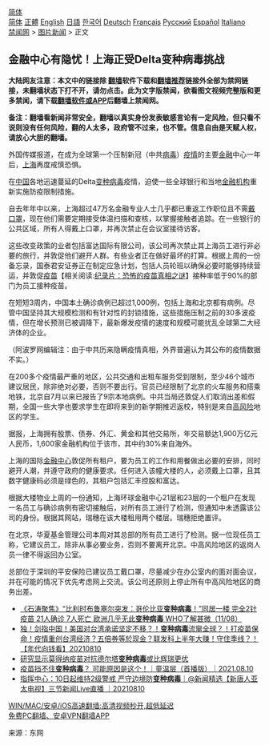  <!-- 面包屑导航 --> <div class="breadcrumb"><!-- GTranslate: https://gtranslate.io/ -->  <div class="switcher notranslate">  <div class="selected">  <a href="#" onclick="return false;"> 简体</a>  </div>  <div class="option">  <a href="https://www.bannedbook.org" onclick="doGTranslate('zh-CN|zh-CN');jQuery('div.switcher div.selected a').html(jQuery(this).html());return false;" title="简体中文" class="nturl selected"> 简体</a>  <a href="https://www.bannedbook.org/zh-tw/" onclick="doGTranslate('zh-CN|zh-TW');jQuery('div.switcher div.selected a').html(jQuery(this).html());return false;" title="繁體中文" class="nturl"> 正體</a>  <a href="https://www.bannedbook.org/en/" onclick="doGTranslate('zh-CN|en');jQuery('div.switcher div.selected a').html(jQuery(this).html());return false;" title="English" class="nturl"> English</a>  <a href="https://www.bannedbook.org/ja/" onclick="doGTranslate('zh-CN|ja');jQuery('div.switcher div.selected a').html(jQuery(this).html());return false;" title="日本語" class="nturl"> 日語</a>  <a href="https://www.bannedbook.org/ko/" onclick="doGTranslate('zh-CN|ko');jQuery('div.switcher div.selected a').html(jQuery(this).html());return false;" title="한국어" class="nturl"> 한국어</a>  <a href="https://www.bannedbook.org/de/" onclick="doGTranslate('zh-CN|de');jQuery('div.switcher div.selected a').html(jQuery(this).html());return false;" title="Deutsch" class="nturl"> Deutsch</a>  <a href="https://www.bannedbook.org/fr/" onclick="doGTranslate('zh-CN|fr');jQuery('div.switcher div.selected a').html(jQuery(this).html());return false;" title="Français" class="nturl"> Français</a>  <a href="https://www.bannedbook.org/ru/" onclick="doGTranslate('zh-CN|ru');jQuery('div.switcher div.selected a').html(jQuery(this).html());return false;" title="Русский" class="nturl"> Русский</a>  <a href="https://www.bannedbook.org/es/" onclick="doGTranslate('zh-CN|es');jQuery('div.switcher div.selected a').html(jQuery(this).html());return false;" title="Español" class="nturl"> Español</a>  <a href="https://www.bannedbook.org/it/" onclick="doGTranslate('zh-CN|it');jQuery('div.switcher div.selected a').html(jQuery(this).html());return false;" title="Italiano" class="nturl"> Italiano</a>  </div>  </div>      <div class='breadcrumb-sub'><!-- Breadcrumb NavXT 6.3.0 --> <a href="https://www.bannedbook.org/" class="home">禁闻网</a> &gt; <a href="https://www.bannedbook.org/bnews/topimagenews/" class="category">图片新闻</a> &gt; 正文</div></div><h2>金融中心有隐忧！上海正受Delta变种病毒挑战</h2> <p class="notice"><b>大陆网友注意：本文中的链接除 <a href="https://github.com/bannedbook/fanqiang" >翻墙</a>软件下载和<a href="https://github.com/killgcd/justmysocks/blob/master/README.md">翻墙推荐</a>链接外全部为禁网链接，未翻墙状态下打不开，请勿点击。此为文字版禁闻，欲看图文视频完整版和更多禁闻，请下载<a href="https://github.com/bannedbook/fanqiang">翻墙软件或APP</a>后翻墙上禁闻网。</p><p>备注：翻墙看新闻非常安全，翻墙以真实身份发表敏感言论有一定风险，但只看不说则没有任何风险，翻的人太多，政府管不过来，也不管。信息自由是天赋人权，请放心大胆的翻墙。</b></p>  <div class="entry"> <p id="conimg">外国传媒报道，在成为全球第一个压制新冠（中共<a href="https://www.bannedbook.org/bnews/tag/%e7%97%85%e6%af%92/" class="st_tag internal_tag" rel="tag" title="标签 病毒 下的日志">病毒</a>）<a href="https://www.bannedbook.org/bnews/tag/%E7%96%AB%E6%83%85/" class="st_tag internal_tag" rel="tag" title="标签 疫情 下的日志">疫情</a>的主要<a href="https://www.bannedbook.org/bnews/tag/%E9%87%91%E8%9E%8D/" class="st_tag internal_tag" rel="tag" title="标签 金融 下的日志">金融</a>中心一年后，<a href="https://www.bannedbook.org/bnews/tag/%e4%b8%8a%e6%b5%b7/" class="st_tag internal_tag" rel="tag" title="标签 上海 下的日志">上海</a>再度戒慎恐惧。</p> <p>在<span class='wp_keywordlink_affiliate'><a href="https://www.bannedbook.org/" title="中国" target="_blank">中国</a></span>各地迅速蔓延的Delta<a href="https://www.bannedbook.org/bnews/tag/%e5%8f%98%e7%a7%8d%e7%97%85%e6%af%92/" class="st_tag internal_tag" rel="tag" title="标签 变种病毒 下的日志">变种病毒</a>疫情，迫使一些全球银行和当地<a href="https://www.bannedbook.org/bnews/tag/%E9%87%91%E8%9E%8D%E6%9C%BA%E6%9E%84/" class="st_tag internal_tag" rel="tag" title="标签 金融机构 下的日志">金融机构</a>重新实施防疫限制措施。</p> <p>自去年年中以来，上海超过47万名金融专业人士几乎都已重返工作职位且不需<a href="https://www.bannedbook.org/bnews/tag/%E6%88%B4%E5%8F%A3%E7%BD%A9/" class="st_tag internal_tag" rel="tag" title="标签 戴口罩 下的日志">戴口罩</a>，现在他们需要定期接受体温扫描和查核，以掌握接触者追踪。在一些银行的公共区域，所有人得戴上口罩，并再次禁止在会议室接待访客。</p>  <p>这些改变政策的业者包括富达国际有限公司，该公司再次禁止其上海员工进行非必要的旅行，并敦促他们避开人群。有些业者正在做好最坏的打算。根据上周的一份备忘录，国泰君安证券正在制定应急计划，包括人员轮班以确保必要时能够持续营运，并敦促<span class='wp_keywordlink'><a href="https://www.bannedbook.org/bnews/tculture/20160630/551027.html" title="疫苗" target="_blank">疫苗</a></span>【相关阅读:<a href='https://www.bannedbook.org/bnews/topimagenews/20180408/925060.html' target='_blank'>纪录片：恐怖的疫苗真相之谜</a>】接种率低于90%的部门为员工接种疫苗。</p> <p>在短短3周内，中国本土确诊病例已超过1,000例，包括上海和北京都有病例。尽管中国坚持其大规模检测和有针对性的封锁措施，这些措施压制之前的30多波疫情，但在增长预测已被调降下，最新爆发疫情的速度和规模可能扰乱全球第二大经济体的企业。</p> <p>（阿波罗网编辑注：由于中共历来隐瞒疫情真相，外界普遍认为其公布的疫情数据不实。）</p>  <p>在200多个疫情最严重的地区，公共交通和出租车服务受到限制，至少46个城市建议居民，除非绝对必要，否则不要出行。官员已经限制了北京的火车服务和搭乘地铁，北京自7月以来已报告了9宗本地病例。中共当局还敦促人们取消出差和假期，全国一些大学也要求学生在即将来到的新学期推迟返校，特别是来自<a href="https://www.bannedbook.org/bnews/tag/%E9%AB%98%E9%A3%8E%E9%99%A9/" class="st_tag internal_tag" rel="tag" title="标签 高风险 下的日志">高风险</a>地区的学生。</p> <p>据报，上海拥有股票、债券、外汇、黄金和其他交易所，年交易额达1,900万亿元人民币，1,600家金融机构位于该市，其中约30%来自海外。</p> <p>上海的国际<a href="https://www.bannedbook.org/bnews/tag/%E9%87%91%E8%9E%8D%E4%B8%AD%E5%BF%83/" class="st_tag internal_tag" rel="tag" title="标签 金融中心 下的日志">金融中心</a>敦促所有租户，要为员工的工作和用餐做出必要的安排，同时避开人潮，并遵守政府的健康要求。任何进入该幢大楼的人，必须戴上口罩，且其数字健康码必须是绿色的，其租户包括汇丰控股和富达。</p>  <p>根据大楼物业上周的一份通知，上海环球金融中心21层和23层的一个租户在发现一名员工与确诊病例有密切接触后，对所有员工进行了检测，但通知中未透露该公司的身份。根据其网站，瑞穗在该大楼租用两个楼层。瑞穗拒绝置评。</p> <p>在北京，华夏基金管理公司本周对其总部的所有员工进行了检测。据一位现任员工称，它建议员工，除非从事必要业务，否则不要离开北京。中高风险地区的返岗人员一律不得返回办公室。</p> <p>总部位于深圳的平安保险已建议员工戴口罩，尽量减少在办公室内的面对面会议，并在可能的情况下优先考虑网上交流。该公司还原则上停止所有中高风险地区的商务出差。</p>  <ul class='op-related-articles' title='相关阅读'> <li><a href='https://www.bannedbook.org/bnews/bannedvideo/20210812/1604744.html' target='_blank'>《石涛聚焦》“比利时布鲁塞尔突发：哥伦比亚<b>变种病毒</b>！”同居一楼 完全2针疫苗 21人确诊 7人死亡 欧洲几乎无此<b>变种病毒</b> WHO了解甚微（11/08）</a></li> <li><a href='https://www.bannedbook.org/bnews/taiwannews/20210810/1603864.html' target='_blank'>独！剑指中国！美国对台湾承诺坚定不移？！<b>变种病毒</b>流窜全球？！打疫苗保命！疫情重创台湾经济？五倍券等於现金？联发科上半年大赚！守住季线？！【年代向钱看】20210810</a></li> <li><a href='https://www.bannedbook.org/bnews/baitai/20210810/1603799.html' target='_blank'>研究显示莫得纳疫苗对抗德尔塔<b>变种病毒</b>或比辉瑞更优</a></li> <li><a href='https://www.bannedbook.org/bnews/taiwannews/20210810/1603765.html' target='_blank'>疫苗挡不住<b>变种病毒</b>？ 可能原因是这个！｜童温层（首播版）｜2021.08.10</a></li> <li><a href='https://www.bannedbook.org/bnews/bannedvideo/20210810/1603550.html' target='_blank'>指挥中心：10日起维持2级警戒 严守边境防<b>变种病毒</b>｜@新闻精选【新唐人亚太电视】三节新闻Live直播 ｜20210810</a></li> </ul> <p class="texttj"> <a href="https://github.com/bannedbook/fanqiang/wiki/V2ray%E6%9C%BA%E5%9C%BA" target="_blank">WIN/MAC/安卓/iOS高速翻墙:高清视频秒开,超低延迟</a><br/> <a href="https://github.com/bannedbook/fanqiang/wiki/%E7%A6%81%E9%97%BB%E7%BD%91%E5%AE%89%E5%8D%93%E7%BF%BB%E5%A2%99%E6%96%B0%E9%97%BBAPP" target="_blank">免费PC翻墙、安卓VPN翻墙APP</a></p><p> 来源：东网 </p><a name='sharetosocial'></a>  <div style="margin-bottom:5px;padding-bottom:5px;clear:both"> <div id="archive-pix-1" class="banner-ads"> <!-- AuctionX Display platform tag START --> <div id="26318x728x90x621x_ADSLOT2" clicktrack="%%CLICK_URL_ESC%%"></div> <!-- AuctionX Display platform tag END --> </div> <div id="archive-pix-2" class="banner-ads"> <!-- AuctionX Display platform tag START --> <div id="26315x300x250x621x_ADSLOT2" clicktrack="%%CLICK_URL_ESC%%"></div> <!-- AuctionX Display platform tag END --> </div> </div>  <div id="archive-pix-1" class="banner-ads"> <!-- AuctionX Display platform tag START --> <div id="26318x728x90x621x_ADSLOT3" clicktrack="%%CLICK_URL_ESC%%"></div> <!-- AuctionX Display platform tag END --> </div> </div><!--END ENTRY--> 